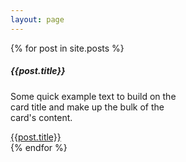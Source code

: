 ```yaml
---
layout: page
---
```





<div class="row">
{% for post in site.posts %}
  <div class="col-md-3 card-wrapper">
        <div class="card" style="width: 18rem;">
        <div class="card-body">
            <h5 class="card-title">{{post.title}}</h5>
            <p class="card-text">Some quick example text to build on the card title and make up the bulk of the card's content.</p>
            <a href="{{post.url}}" class="btn btn-xs btn-link">{{post.title}}</a>
        </div>
        </div>
    </div>
{% endfor %}
</div>


